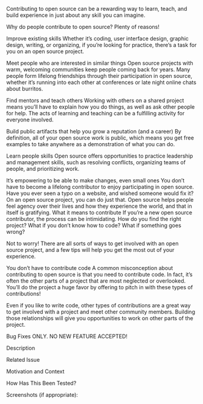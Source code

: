 

Contributing to open source can be a rewarding way to learn, teach, and build experience in just about any skill you can imagine.

Why do people contribute to open source? Plenty of reasons!

Improve existing skills Whether it’s coding, user interface design, graphic design, writing, or organizing, if you’re looking for practice, there’s a task for you on an open source project.

Meet people who are interested in similar things Open source projects with warm, welcoming communities keep people coming back for years. Many people form lifelong friendships through their participation in open source, whether it’s running into each other at conferences or late night online chats about burritos.

Find mentors and teach others Working with others on a shared project means you’ll have to explain how you do things, as well as ask other people for help. The acts of learning and teaching can be a fulfilling activity for everyone involved.

Build public artifacts that help you grow a reputation (and a career) By definition, all of your open source work is public, which means you get free examples to take anywhere as a demonstration of what you can do.

Learn people skills Open source offers opportunities to practice leadership and management skills, such as resolving conflicts, organizing teams of people, and prioritizing work.

It’s empowering to be able to make changes, even small ones You don’t have to become a lifelong contributor to enjoy participating in open source. Have you ever seen a typo on a website, and wished someone would fix it? On an open source project, you can do just that. Open source helps people feel agency over their lives and how they experience the world, and that in itself is gratifying. What it means to contribute If you’re a new open source contributor, the process can be intimidating. How do you find the right project? What if you don’t know how to code? What if something goes wrong?

Not to worry! There are all sorts of ways to get involved with an open source project, and a few tips will help you get the most out of your experience.

You don’t have to contribute code A common misconception about contributing to open source is that you need to contribute code. In fact, it’s often the other parts of a project that are most neglected or overlooked. You’ll do the project a huge favor by offering to pitch in with these types of contributions!

Even if you like to write code, other types of contributions are a great way to get involved with a project and meet other community members. Building those relationships will give you opportunities to work on other parts of the project.



Bug Fixes ONLY. NO NEW FEATURE ACCEPTED!

Description

Related Issue

Motivation and Context

How Has This Been Tested?

Screenshots (if appropriate):

